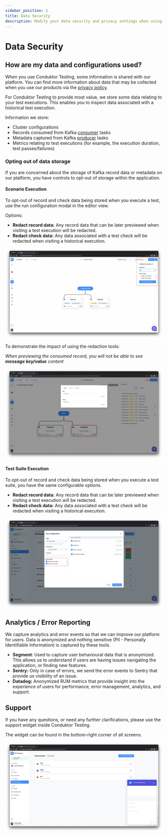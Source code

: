 ```yaml
---
sidebar_position: 2
title: Data Security
description: Modify your data security and privacy settings when using Conduktor testing.
---
```


# Data Security

## How are my data and configurations used?

When you use Conduktor Testing, some information is shared with our platform. You can find more information about data that may be collected when you use our products via the [privacy policy](https://www.conduktor.io/privacy-policy).

For Conduktor Testing to provide most value, we store some data relating to your test executions. This enables you to inspect data associated with a historical test execution.&#x20;

Information we store:

- Cluster configurations
- Records consumed from Kafka [consumer](../features/building-tests/tasks/consumer-task) tasks
- Metadata captured from Kafka [producer](../features/building-tests/tasks/producer-task) tasks
- Metrics relating to test executions (for example, the execution duration, test passes/failures)

### Opting out of data storage

If you are concerned about the storage of Kafka record data or metadata on our platform, you have controls to opt-out of storage within the application.

#### Scenario Execution

To opt-out of record and check data being stored when you execute a test, use the run configuration modal in the editor view.

Options:

- **Redact record data:** Any record data that can be later previewed when visiting a test execution will be redacted.
- **Redact check data:** Any data associated with a test check will be redacted when visiting a historical execution.&#x20;

![](<../assets/image (96).png>)

To demonstrate the impact of using the redaction tools:

_When previewing the consumed record, you will not be able to see **message key/value** content_

![](<../assets/image (165).png>)

#### Test Suite Execution

To opt-out of record and check data being stored when you execute a test suite, you have the same configurable options.

- **Redact record data:** Any record data that can be later previewed when visiting a test execution will be redacted.
- **Redact check data:** Any data associated with a test check will be redacted when visiting a historical execution.&#x20;

![ ](<../assets/image (101).png>)

## Analytics / Error Reporting

We capture analytics and error events so that we can improve our platform for users. Data is anonymized and nothing sensitive (PII - Personally Identifiable Information) is captured by these tools.

- **Segment**: Used to capture user behavioural data that is anonymized. This allows us to understand if users are having issues navigating the application, or finding new features.
- **Sentry:** Only in case of errors, we send the error events to Sentry that provide us visibility of an issue.
- **Datadog:** Anonymized RUM metrics that provide insight into the experience of users for performance, error management, analytics, and support.&#x20;

## Support

If you have any questions, or need any further clarifications, please use the support widget inside Conduktor Testing.

The widget can be found in the bottom-right corner of all screens.

![](<../assets/image (103).png>)
